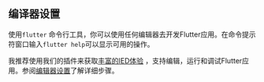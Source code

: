 ## 编译器设置


使用`flutter` 命令行工具，你可以使用任何编辑器去开发Flutter应用。在命令提示符窗口输入`flutter help`可以显示可用的操作。


我推荐使用我们的插件来获取[丰富的IED体验](/using-ide/) ，支持编辑，运行和调试Flutter应用。参阅[编辑器设置](/get-started/editor/)了解详细步骤。